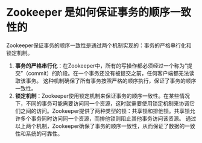 # Zookeeper 是如何保证事务的顺序一致性的
Zookeeper保证事务的顺序一致性是通过两个机制实现的：事务的严格串行化和锁定机制。
1. **事务的严格串行化**：在Zookeeper中，所有的写操作都必须经过一个称为“提交”（commit）的阶段。在一个事务还没有被提交之前，任何客户端都无法读取该事务。 这种机制确保了所有事务按照严格的顺序执行，保证了事务的顺序一致性。
2. **锁定机制**：Zookeeper使用锁定机制来保证事务的顺序一致性。在某些情况下，不同的事务可能需要访问同一个资源，这时就需要使用锁定机制来协调它们之间的访问。Zookeeper提供了两种类型的锁：共享锁和排他锁。共享锁允许多个事务同时访问同一个资源，而排他锁则阻止其他事务访问该资源。
通过以上两个机制，Zookeeper确保了事务的顺序一致性，从而保证了数据的一致性和系统的可靠性。
